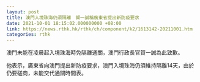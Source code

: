 ```yaml
---
layout: post
title: 澳門入境珠海仍須隔離　賀一誠稱廣東省提出新防疫要求
date: 2021-10-01 18:15:02.000000000 +08:00
link: https://news.rthk.hk/rthk/ch/component/k2/1613142-20211001.htm
categories: rthk
---
```


澳門未能在凌晨起入境珠海時免隔離通關，澳門行政長官賀一誠為此致歉。

他表示，廣東省向澳門提出新防疫要求，澳門入境珠海仍須維持隔離14天，由於仍要磋商，未能交代通關時間表。
